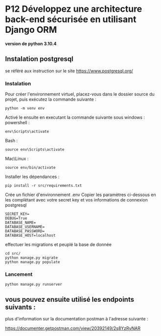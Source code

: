 # P12 Développez une architecture back-end sécurisée en utilisant Django ORM

#### version de python 3.10.4

## Instalation postgresql
se référé aux instruction sur le site https://www.postgresql.org/

### Instalation
Pour créer l'environnement virtuel, placez-vous dans le dossier source du projet, puis exécutez la commande suivante :
```
python -m venv env
```

Activé le ensuite en executant la commande suivante sous windows :
powershell :
```
env\Scripts\activate
```
Bash :
```
source env\Scripts\activate
```

Mac\Linux :
```
source env/bin/activate
```

Installer les dépendances :
```
pip install -r src/requirements.txt
```
Crée un fichier d'environnement .env
Copier les paramètres ci-dessous en les complétant avec votre secret key et vos informations de connexion postgresql
```
SECRET_KEY=
DEBUG=True
DATABASE_NAME=
DATABASE_USERNAME=
DATABASE_PASSWORD=
DATABASE_HOST=localhost
```

effectuer les migrations et peuplé la base de donnée
```
cd src/
python manage.py migrate
python manage.py populate
```

### Lancement
```
python manage.py runserver
```

## vous pouvez ensuite utilisé les endpoints suivants :

plus d'information sur la documentation postman à l'adresse suivante :

https://documenter.getpostman.com/view/20392149/2s8YzRyNAR